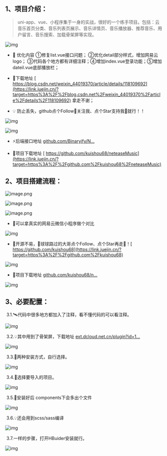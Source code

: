 ## 1、项目介绍：

> uni-app、vue、小程序集于一身的实战，很好的一个练手项目。包括：云音乐首页分类、音乐列表页展示、音乐详情页、音乐播放器、推荐音乐、用户留言、音乐搜索、加载骨架屏等实现。

![img](https://pic2.zhimg.com/v2-d249c81489d26cc8c2ddb44a84605445_b.jpg)

- 📣 优化内容    ①修复list.vue接口问题； ②优化detail部分样式，增加网易云logo； ③代码各个地方都有详细注释；④增加index.vue登录功能；⑤增加dateil.vue底部播放栏；

- 🎉下载地址  [ https://blog.csdn.net/weixin_44019370/article/details/118109692](https://link.juejin.cn/?target=https%3A%2F%2Fblog.csdn.net%2Fweixin_44019370%2Farticle%2Fdetails%2F118109692)    拿走不谢；

- 💡 防止丢失，github点个Follow🙏关注我、点个Star支持我🙏就行！！


![img](https://pic2.zhimg.com/v2-84e9e37cfd18e46dfbaf7f620f7ef755_b.jpg)

![img](https://pic2.zhimg.com/v2-0b29ef853fb99ef9f001e017ed686811_b.png)

- ⚡后端接口地址  [github.com/Binaryify/N…](https://link.juejin.cn/?target=https%3A%2F%2Fgithub.com%2FBinaryify%2FNeteaseCloudMusicApi)

- 🎉项目下载地址 [ https://github.com/kuishou68/neteaseMusic](https://link.juejin.cn/?target=https%3A%2F%2Fgithub.com%2Fkuishou68%2FneteaseMusic)


## 2、项目搭建流程：

![image.png](https://p9-juejin.byteimg.com/tos-cn-i-k3u1fbpfcp/47584bfb618b4a24b5c1bc671fc4d346~tplv-k3u1fbpfcp-watermark.image)


![image.png](https://p6-juejin.byteimg.com/tos-cn-i-k3u1fbpfcp/5d3237dc1d0747b09429e93360a25092~tplv-k3u1fbpfcp-watermark.image)


![image.png](https://p3-juejin.byteimg.com/tos-cn-i-k3u1fbpfcp/06e4033a8ba64165b49cb1b1c3a81485~tplv-k3u1fbpfcp-watermark.image)



- 📣可以拿真实的网易云微信小程序做个对比


![img](https://pic1.zhimg.com/v2-cb86f210eae6ad2346fed503b751dd14_b.jpg)

- 👀开源不易，🙏球球路过的大哥点个Follow、点个Star再走🙏！[ https://github.com/kuishou68](https://link.juejin.cn/?target=https%3A%2F%2Fgithub.com%2Fkuishou68)

![img](https://pic2.zhimg.com/v2-5ca580cef0c9e622450052c8276e6dd1_b.jpg)

- 🚀项目下载地址  [github.com/kuishou68/n…](https://link.juejin.cn/?target=https%3A%2F%2Fgithub.com%2Fkuishou68%2FneteaseMusic)

![img](https://pic2.zhimg.com/v2-c2b5d77f501f1b2451f4557e6af48ced_b.jpg)

## 3、必要配置：

​    3.1.🛰️代码中很多地方都加入了注释，看不懂代码的可以看注释。

![img](https://pic2.zhimg.com/v2-92e7103c3175eb5b5e6532267f12299d_b.jpg)

​    3.2.💡其中用到了骨架屏，下载地址  [ext.dcloud.net.cn/plugin?id=1…](https://link.juejin.cn/?target=https%3A%2F%2Fext.dcloud.net.cn%2Fplugin%3Fid%3D1439)

![img](https://pic2.zhimg.com/v2-1c51d46a501b913f4ce1ba0468d09fcd_b.jpg)

​    3.3.🌈两种安装方式，自行选择。

![img](https://pic2.zhimg.com/v2-0de1376d997c31035559ead2d4e0d429_b.jpg)

​    3.4.🎨选择要导入的项目。

![img](https://pic3.zhimg.com/v2-891277712e6d6f3de76a74a89015908a_b.jpg)

​    3.5.💎安装好后  components下会多出个文件

![img](https://pic1.zhimg.com/v2-2dce0459031991d96f82201c8ea257cc_b.jpg)

​    3.6.💡还会用到scss/sass编译

![img](https://pic1.zhimg.com/v2-7d34bbd77c5249978fc7fee76694665c_b.jpg)

​    3.7.一样的步骤，打开HBuider安装就行。

![img](https://pic3.zhimg.com/v2-69e3566d083565fd85e20f188a8522ea_b.jpg)